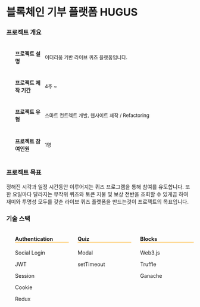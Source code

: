 <h1>블록체인 기부 플랫폼 HUGUS</h1>

<section>
    <article>
        <h3>프로젝트 개요</h3>
        <ul>
            <li style="list-style: none;display: grid;grid-template-columns: 1fr 5fr;align-items: center;">
                <h4>프로젝트 설명</h4>
                <p style="font-size: 13px">이더리움 기반 라이브 퀴즈 플랫폼입니다.</p>
            </li>
            <li style="list-style: none;display: grid;grid-template-columns: 1fr 5fr;align-items: center;">
                <h4>프로젝트 제작 기간</h4>
                <p style="font-size: 13px">4주 ~ </p>
            </li>
            <li style="list-style: none;display: grid;grid-template-columns: 1fr 5fr;align-items: center;">
                <h4>프로젝트 유형</h4>
                <p style="font-size: 13px">스마트 컨트렉트 개발, 웹사이트 제작 / Refactoring</p>
            </li>
            <li style="list-style: none;display: grid;grid-template-columns: 1fr 5fr;align-items: center;">
                <h4>프로젝트 참여인원</h4>
                <p style="font-size: 13px">1명</p>
            </li>
        </ul>
    </article>
    <article>
        <h3>프로젝트 목표</h3>
        <p style="font-size: 14px">정해진 시각과 일정 시간동안 이루어지는 퀴즈 프로그램을 통해 참여를 유도합니다. 또한 요일마다 달라지는 무작위 퀴즈와 토큰 지불 및 보상 전반을 조회할 수 있게끔 하여 재미와 투명성 모두를 갖춘 라이브 퀴즈 플랫폼을 만드는것이 프로젝트의 목표입니다.</p>
    </article>
    <article>
        <h3>기술 스택</h3>
        <ul style="display: flex;justify-content: space-between">
            <li style="list-style:none; width: 30%">
                <h4 style="border-bottom: 1px solid orange">Authentication</h4>
                <p style="font-size: 14px">Social Login</p>
                <p style="font-size: 14px">JWT</p>
                <p style="font-size: 14px">Session</p>
                <p style="font-size: 14px">Cookie</p>
                <p style="font-size: 14px">Redux</p>
            </li>
            <li style="list-style:none; width: 30%">
                <h4 style="border-bottom: 1px solid orange">Quiz</h4>
                <p style="font-size: 14px">Modal</p>
                <p style="font-size: 14px">setTimeout</p>
            </li>
            <li style="list-style:none; width: 30%">
                <h4 style="border-bottom: 1px solid orange">Blocks</h4>
                <p style="font-size: 14px">Web3.js</p>
                <p style="font-size: 14px">Truffle</p>
                <p style="font-size: 14px">Ganache</p>
            </li>
        </ul>
    </article>
</section>
